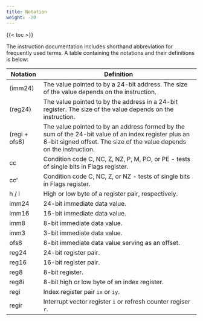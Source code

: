 ```yaml
---
title: Notation
weight: -20
---
```


{{< toc >}}

The instruction documentation includes shorthand abbreviation for frequently used terms. A table containing the notations and their definitions is below:

| Notation      | Definition                                                                                                                                                                   |
|---------------|------------------------------------------------------------------------------------------------------------------------------------------------------------------------------|
| (imm24)       | The value pointed to by a 24-bit address. The size of the value depends on the instruction.                                                                                  |
| (reg24)       | The value pointed to by the address in a 24-bit register. The size of the value depends on the instruction.                                                                  |
| (regi + ofs8) | The value pointed to by an address formed by the sum of the 24-bit value of an index register plus an 8-bit signed offset. The size of the value depends on the instruction. |
| cc            | Condition code C, NC, Z, NZ, P, M, PO, or PE - tests of single bits in Flags register.                                                                                       |
| cc'           | Condition code C, NC, Z, or NZ - tests of single bits in Flags register.                                                                                                     |
| h / l         | High or low byte of a register pair, respectively.                                                                                                                           |
| imm24         | 24-bit immediate data value.                                                                                                                                                 |
| imm16         | 16-bit immediate data value.                                                                                                                                                 |
| imm8          | 8-bit immediate data value.                                                                                                                                                  |
| imm3          | 3-bit immediate data value.                                                                                                                                                  |
| ofs8          | 8-bit immediate data value serving as an offset.                                                                                                                             |
| reg24         | 24-bit register pair.                                                                                                                                                        |
| reg16         | 16-bit register pair.                                                                                                                                                        |
| reg8          | 8-bit register.                                                                                                                                                              |
| reg8i         | 8-bit high or low byte of an index register.                                                                                                                                 |
| regi          | Index register pair `ix` or `iy`.                                                                                                                                            |
| regir         | Interrupt vector register `i` or refresh counter regiser `r`.                                                                                                                |
